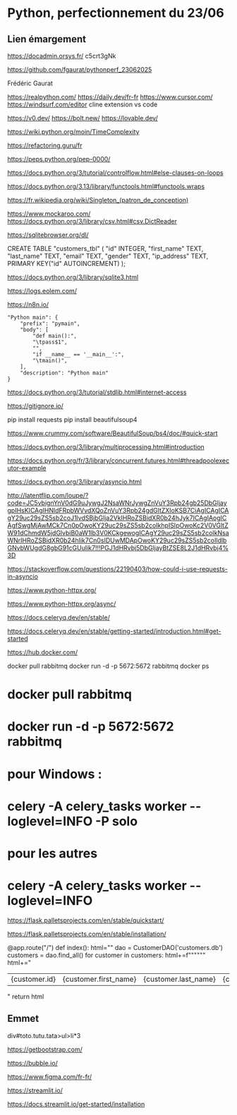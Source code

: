 # Python, perfectionnement du 23/06

## Lien émargement
https://docadmin.orsys.fr/
c5crt3gNk


https://github.com/fgaurat/pythonperf_23062025

Frédéric Gaurat


https://realpython.com/
https://daily.dev/fr-fr
https://www.cursor.com/
https://windsurf.com/editor
cline extension vs code


https://v0.dev/
https://bolt.new/
https://lovable.dev/




https://wiki.python.org/moin/TimeComplexity


https://refactoring.guru/fr


https://peps.python.org/pep-0000/

https://docs.python.org/3/tutorial/controlflow.html#else-clauses-on-loops





https://docs.python.org/3.13/library/functools.html#functools.wraps

https://fr.wikipedia.org/wiki/Singleton_(patron_de_conception)

https://www.mockaroo.com/
https://docs.python.org/3/library/csv.html#csv.DictReader


https://sqlitebrowser.org/dl/



CREATE TABLE "customers_tbl" (
	"id"	INTEGER,
	"first_name"	TEXT,
	"last_name"	TEXT,
	"email"	TEXT,
	"gender"	TEXT,
	"ip_address"	TEXT,
	PRIMARY KEY("id" AUTOINCREMENT)
);

https://docs.python.org/3/library/sqlite3.html



https://logs.eolem.com/


https://n8n.io/



	"Python main": {
		"prefix": "pymain",
		"body": [
			"def main():",
			"\tpass$1",
			"",
			"if __name__ == '__main__':",
			"\tmain()",
		],
		"description": "Python main"
	}
    
https://docs.python.org/3/tutorial/stdlib.html#internet-access


https://gitignore.io/


pip install requests
pip install beautifulsoup4
    

https://www.crummy.com/software/BeautifulSoup/bs4/doc/#quick-start


https://docs.python.org/3/library/multiprocessing.html#introduction


https://docs.python.org/fr/3/library/concurrent.futures.html#threadpoolexecutor-example


https://docs.python.org/3/library/asyncio.html

http://latentflip.com/loupe/?code=JC5vbignYnV0dG9uJywgJ2NsaWNrJywgZnVuY3Rpb24gb25DbGljaygpIHsKICAgIHNldFRpbWVvdXQoZnVuY3Rpb24gdGltZXIoKSB7CiAgICAgICAgY29uc29sZS5sb2coJ1lvdSBjbGlja2VkIHRoZSBidXR0b24hJyk7ICAgIAogICAgfSwgMjAwMCk7Cn0pOwoKY29uc29sZS5sb2coIkhpISIpOwoKc2V0VGltZW91dChmdW5jdGlvbiB0aW1lb3V0KCkgewogICAgY29uc29sZS5sb2coIkNsaWNrIHRoZSBidXR0b24hIik7Cn0sIDUwMDApOwoKY29uc29sZS5sb2coIldlbGNvbWUgdG8gbG91cGUuIik7!!!PGJ1dHRvbj5DbGljayBtZSE8L2J1dHRvbj4%3D


https://stackoverflow.com/questions/22190403/how-could-i-use-requests-in-asyncio


https://www.python-httpx.org/


https://www.python-httpx.org/async/


https://docs.celeryq.dev/en/stable/



https://docs.celeryq.dev/en/stable/getting-started/introduction.html#get-started

https://hub.docker.com/


docker pull rabbitmq
docker run -d -p 5672:5672 rabbitmq
docker ps  

# docker pull rabbitmq
# docker run -d -p 5672:5672 rabbitmq

# pour Windows : 
# celery -A celery_tasks worker --loglevel=INFO -P solo 

# pour les autres 
# celery -A celery_tasks worker --loglevel=INFO




https://flask.palletsprojects.com/en/stable/quickstart/

https://flask.palletsprojects.com/en/stable/installation/

@app.route("/")
def index():
    html="<table>"
    dao = CustomerDAO('customers.db')
    customers = dao.find_all()
    for customer in customers:
        html+=f"""<tr>
        <td>{customer.id}</td>
        <td>{customer.first_name}</td>
        <td>{customer.last_name}</td>
        <td>{customer.gender}</td>
        <td>{customer.ip_address}</td>
        </tr>"""
    html+="</table>"
    return html
    
## Emmet
div#toto.tutu.tata>ul>li*3


https://getbootstrap.com/

https://bubble.io/


https://www.figma.com/fr-fr/


https://streamlit.io/


https://docs.streamlit.io/get-started/installation



